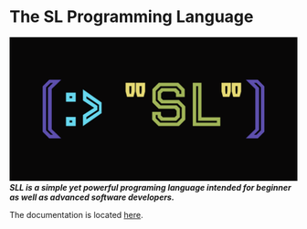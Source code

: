 # The SL Programming Language
[![sll logo](.github/logo_wide.svg)](https://github.com/sl-lang/sll)
***SLL is a simple yet powerful programing language intended for beginner as well as advanced software developers.***

The documentation is located [here](docs/sll.md).

